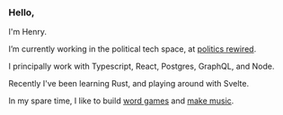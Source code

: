 ### Hello,

<!--
**henryk1229/henryk1229** is a ✨ _special_ ✨ repository because its `README.md` (this file) appears on your GitHub profile.
-->
I'm Henry.

I’m currently working in the political tech space, at <a href="https://www.politicsrewired.com/" target="_blank">politics rewired</a>.

I principally work with Typescript, React, Postgres, GraphQL, and Node.

Recently I've been learning Rust, and playing around with Svelte.

In my spare time, I like to build <a href="https://github.com/henryk1229/wrd-sld">word games</a> and <a href="https://open.spotify.com/artist/5BN5Uywy6N8nWwmIB7Jr7A?si=KM2GxzfzTn61g3ncSZMOAg" target="_blank">make music</a>.

